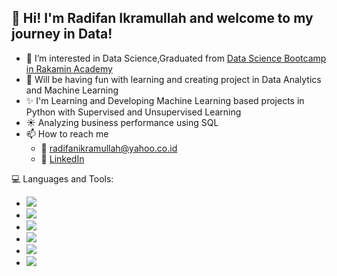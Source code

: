 ## 🚀 Hi! I'm Radifan Ikramullah and welcome to my journey in Data!

- 👀 I’m interested in Data Science,Graduated from [Data Science Bootcamp in Rakamin Academy](https://rakamin.com/) 
- 💞️ Will be having fun with learning and creating project in Data Analytics and Machine Learning
- ✨ I'm Learning and Developing Machine Learning based projects in Python with Supervised and Unsupervised Learning
- ☀️ Analyzing business performance using SQL
- 📫 How to reach me 
  - 📧 radifanikramullah@yahoo.co.id
  - 🤝 [LinkedIn](https://www.linkedin.com/in/radifan-ikramullah/)
  
  
💻 Languages and Tools:
- <img src ="https://img.shields.io/badge/Python-3776AB?style=for-the-badge&logo=python&logoColor=white">
- <img src ="https://img.shields.io/badge/MySQL-005C84?style=for-the-badge&logo=mysql&logoColor=white">
- <img src ="https://img.shields.io/badge/PostgreSQL-316192?style=for-the-badge&logo=postgresql&logoColor=white">
- <img src ="https://img.shields.io/badge/Microsoft_Excel-217346?style=for-the-badge&logo=microsoft-excel&logoColor=white">
- <img src ="https://img.shields.io/badge/Tableau-E97627?style=for-the-badge&logo=Tableau&logoColor=white">
- <img src ="https://img.shields.io/badge/Google%20Analytics-E37400?style=for-the-badge&logo=google%20analytics&logoColor=white">
<!---
radifanikramullah/radifanikramullah is a ✨ special ✨ repository because its `README.md` (this file) appears on your GitHub profile.
You can click the Preview link to take a look at your changes.
--->
